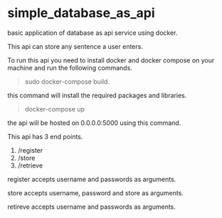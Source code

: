 # simple_database_as_api
basic application of database as api service using docker.

This api can store any sentence a user enters.

To run this api you need to install docker and docker compose on your machine and run the following commands.

>sudo docker-compose build.

this command will install the required packages and libraries.

>docker-compose up

the api will be hosted on 0.0.0.0:5000 using this command.

This api has 3 end points.

1) /register
2) /store
3) /retrieve

register accepts username and passwords as arguments.

store accepts username, password and store as arguments.

retireve accepts username and passwords as arguments.
